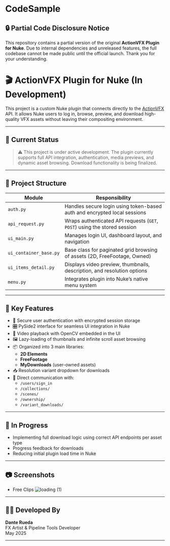 # CodeSample

## 🔒 Partial Code Disclosure Notice

This repository contains a partial version of the original **ActionVFX Plugin for Nuke**. Due to internal dependencies and unreleased features, the full codebase cannot be made public until the official launch.
Thank you for your understanding.


# 🎬 ActionVFX Plugin for Nuke (In Development)

This project is a custom Nuke plugin that connects directly to the [ActionVFX](https://www.actionvfx.com/) API. It allows Nuke users to log in, browse, preview, and download high-quality VFX assets without leaving their compositing environment.

---

## 🔧 Current Status

> ⚠️ This project is under active development. The plugin currently supports full API integration, authentication, media previews, and dynamic asset browsing. Download functionality is being finalized.

---

## 📁 Project Structure

| Module | Responsibility |
|--------|----------------|
| `auth.py` | Handles secure login using token-based auth and encrypted local sessions |
| `api_request.py` | Wraps authenticated API requests (`GET`, `POST`) using the stored session |
| `ui_main.py` | Manages login UI, dashboard layout, and navigation |
| `ui_container_base.py` | Base class for paginated grid browsing of assets (2D, FreeFootage, Owned) |
| `ui_items_detail.py` | Displays video preview, thumbnails, description, and resolution options |
| `menu.py` | Integrates plugin into Nuke’s native menu system |

---

## 🧩 Key Features

- 🔐 Secure user authentication with encrypted session storage
- 🎛 PySide2 interface for seamless UI integration in Nuke
- 🎥 Video playback with OpenCV embedded in the UI
- 🖼 Lazy-loading of thumbnails and infinite scroll asset browsing
- 📦 Organized into 3 main libraries:
  - **2D Elements**
  - **FreeFootage**
  - **MyDownloads** (user-owned assets)
- 📥 Resolution variant dropdown for downloads
- 🔌 Direct communication with:
  - `/users/sign_in`
  - `/collections/`
  - `/scenes/`
  - `/ownership/`
  - `/variant_downloads/`

---

## 🚧 In Progress

- Implementing full download logic using correct API endpoints per asset type
- Progress feedback for downloads
- Reducing initial plugin load time in Nuke

---

## 📷 Screenshots




- Free Clips
![loading (1)](https://github.com/user-attachments/assets/0b2090ae-6c8f-48f1-acd3-735b3fa24c53)




---

## 🧑‍💻 Developed By

**Dante Rueda**  
FX Artist & Pipeline Tools Developer  
May 2025

---
